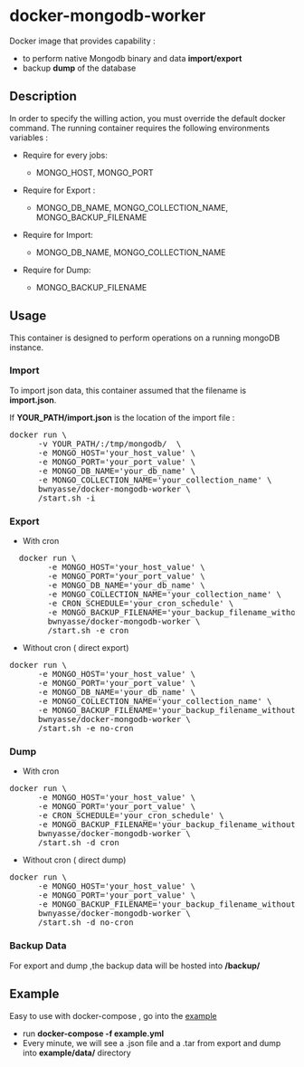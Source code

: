 # docker-mongodb-worker
Docker image that provides capability :
- to perform native Mongodb binary and data **import/export**
- backup **dump** of the database

## Description

In order to specify the willing action, you must override the default docker command. The running container requires the following environments variables :

- Require for every jobs:
  - MONGO_HOST, MONGO_PORT


- Require for Export :
  - MONGO_DB_NAME, MONGO_COLLECTION_NAME, MONGO_BACKUP_FILENAME


- Require for Import:
  - MONGO_DB_NAME, MONGO_COLLECTION_NAME


- Require for Dump:
  - MONGO_BACKUP_FILENAME

## Usage

This container is designed to perform operations on a running mongoDB instance.

### Import

To import json data, this container assumed that the filename is **import.json**.

If **YOUR_PATH/import.json** is the location of the import file :

<pre>
docker run \
      -v YOUR_PATH/:/tmp/mongodb/  \
      -e MONGO_HOST='your_host_value' \
      -e MONGO_PORT='your_port_value' \
      -e MONGO_DB_NAME='your_db_name' \
      -e MONGO_COLLECTION_NAME='your_collection_name' \
      bwnyasse/docker-mongodb-worker \
      /start.sh -i
</pre>

### Export

- With cron

<pre>
  docker run \
        -e MONGO_HOST='your_host_value' \
        -e MONGO_PORT='your_port_value' \
        -e MONGO_DB_NAME='your_db_name' \
        -e MONGO_COLLECTION_NAME='your_collection_name' \
        -e CRON_SCHEDULE='your_cron_schedule' \
        -e MONGO_BACKUP_FILENAME='your_backup_filename_without_extension' \
        bwnyasse/docker-mongodb-worker \
        /start.sh -e cron
</pre>

- Without cron ( direct export)

<pre>
docker run \
      -e MONGO_HOST='your_host_value' \
      -e MONGO_PORT='your_port_value' \
      -e MONGO_DB_NAME='your_db_name' \
      -e MONGO_COLLECTION_NAME='your_collection_name' \
      -e MONGO_BACKUP_FILENAME='your_backup_filename_without_extension' \
      bwnyasse/docker-mongodb-worker \
      /start.sh -e no-cron
</pre>

### Dump

- With cron

<pre>
docker run \
      -e MONGO_HOST='your_host_value' \
      -e MONGO_PORT='your_port_value' \
      -e CRON_SCHEDULE='your_cron_schedule' \
      -e MONGO_BACKUP_FILENAME='your_backup_filename_without_extension' \
      bwnyasse/docker-mongodb-worker \
      /start.sh -d cron
</pre>

- Without cron ( direct dump)

<pre>
docker run \
      -e MONGO_HOST='your_host_value' \
      -e MONGO_PORT='your_port_value' \
      -e MONGO_BACKUP_FILENAME='your_backup_filename_without_extension' \
      bwnyasse/docker-mongodb-worker \
      /start.sh -d no-cron
</pre>

### Backup Data

 For export and dump ,the backup data will be hosted into **/backup/**

## Example


Easy to use with docker-compose , go into the [example](https://github.com/bwnyasse/docker-mongodb-worker/tree/master/example)

- run **docker-compose -f example.yml**
- Every minute, we will see a .json file and a .tar from export and dump into  **example/data/** directory  


